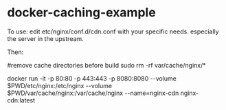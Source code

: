 # docker-caching-example

To use:
edit etc/nginx/conf.d/cdn.conf with your specific needs. especially the server in the upstream.

Then:


#remove cache directories before build
sudo rm -rf var/cache/nginx/*

docker run -it -p 80:80 -p 443:443 -p 8080:8080 --volume $PWD/etc/nginx:/etc/nginx --volume $PWD/var/cache/nginx:/var/cache/nginx --name=nginx-cdn nginx-cdn:latest
